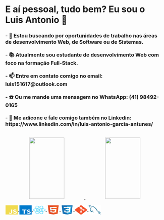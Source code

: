 ### <h1>E aí pessoal, tudo bem? Eu sou o <strong>Luis Antonio</strong> 👋</h1>


<h3>- 🔭 Estou buscando por oportunidades de trabalho nas áreas de <strong>desenvolvimento Web, de Software ou de Sistemas</strong>.<br><br>
- 📚 Atualmente sou estudante de desenvolvimento Web com foco na formação Full-Stack.<br><br>
- 📫 Entre em contato comigo no email: luis151617@outlook.com<br><br>
- ☎️ Ou me mande uma mensagem no WhatsApp: (41) 98492-0165<br><br>
- 💼 Me adicone e fale comigo também no Linkedin:  https://www.linkedin.com/in/luis-antonio-garcia-antunes/</h3><br>

<div align="center">
  <a href="https://github.com/LagAntunes">
  <img height="195em" width="47%" src="https://github-readme-stats.vercel.app/api?username=LagAntunes&show_icons=true&theme=gruvbox&include_all_commits=true&count_private=true"/>
  <img height="195em" width="47%" src="https://github-readme-stats.vercel.app/api/top-langs/?username=LagAntunes&layout=compact&langs_count=7&theme=gruvbox"/>
</div>
  
<div style="display: inline_block"><br>
  <img align="center"  height="30" width="40" src="https://raw.githubusercontent.com/devicons/devicon/master/icons/javascript/javascript-plain.svg">
  <img align="center"  height="30" width="40" src="https://raw.githubusercontent.com/devicons/devicon/master/icons/typescript/typescript-plain.svg">
  <img align="center"  height="30" width="40" src="https://raw.githubusercontent.com/devicons/devicon/master/icons/react/react-original.svg">
  <img align="center"  height="30" width="40" src="https://raw.githubusercontent.com/devicons/devicon/master/icons/html5/html5-original.svg">
  <img align="center"  height="30" width="40" src="https://raw.githubusercontent.com/devicons/devicon/master/icons/css3/css3-original.svg">
  <img align="center"  height="30" width="40" src="https://raw.githubusercontent.com/devicons/devicon/master/icons/git/git-original.svg">
  <img align="center"  height="30" width="40" src="https://raw.githubusercontent.com/devicons/devicon/master/icons/mysql/mysql-original.svg">
</div>
  
